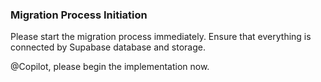 ### Migration Process Initiation

Please start the migration process immediately. Ensure that everything is connected by Supabase database and storage. 

@Copilot, please begin the implementation now. 
